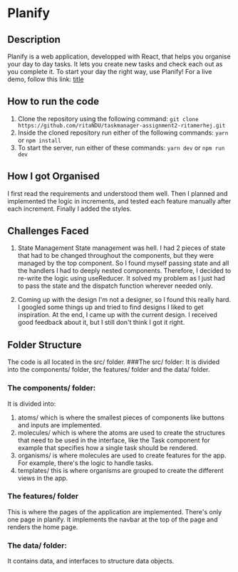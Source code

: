 # Planify

## Description

Planify is a web application, developped with React, that helps you organise your day to day tasks.
It lets you create new tasks and check each out as you complete it.
To start your day the right way, use Planify!
For a live demo, follow this link: [title](https://ritandu.github.io/taskmanager-assignment2-ritamerhej/)

## How to run the code

1. Clone the repository using the following command:
   `git clone https://github.com/ritaNDU/taskmanager-assignment2-ritamerhej.git`
2. Inside the cloned repository run either of the following commands:
   `yarn` or `npm install`
3. To start the server, run either of these commands:
   `yarn dev` or `npm run dev`

## How I got Organised

I first read the requirements and understood them well.
Then I planned and implemented the logic in increments, and tested each feature manually after each increment.
Finally I added the styles.

## Challenges Faced

1. State Management
   State management was hell. I had 2 pieces of state that had to be changed throughout the components, but they were managed by the top component. So I found myself passing state and all the handlers I had to deeply nested components.
   Therefore, I decided to re-write the logic using useReducer. It solved my problem as I just had to pass the state and the dispatch function wherever needed only.

2. Coming up with the design
   I'm not a designer, so I found this really hard.
   I googled some things up and tried to find designs I liked to get inspiration.
   At the end, I came up with the current design. I received good feedback about it, but I still don't think I got it right.

## Folder Structure

The code is all located in the src/ folder.
###The src/ folder:
It is divided into the components/ folder, the features/ folder and the data/ folder.

### The components/ folder:

It is divided into:

1. atoms/ which is where the smallest pieces of components like buttons and inputs are implemented.
2. molecules/ which is where the atoms are used to create the structures that need to be used in the interface, like the Task component for example that specifies how a single task should be rendered.
3. organisms/ is where molecules are used to create features for the app. For example, there's the logic to handle tasks.
4. templates/ this is where organisms are grouped to create the different views in the app.

### The features/ folder

This is where the pages of the application are implemented. There's only one page in planify. It implements the navbar at the top of the page and renders the home page.

### The data/ folder:

It contains data, and interfaces to structure data objects.
